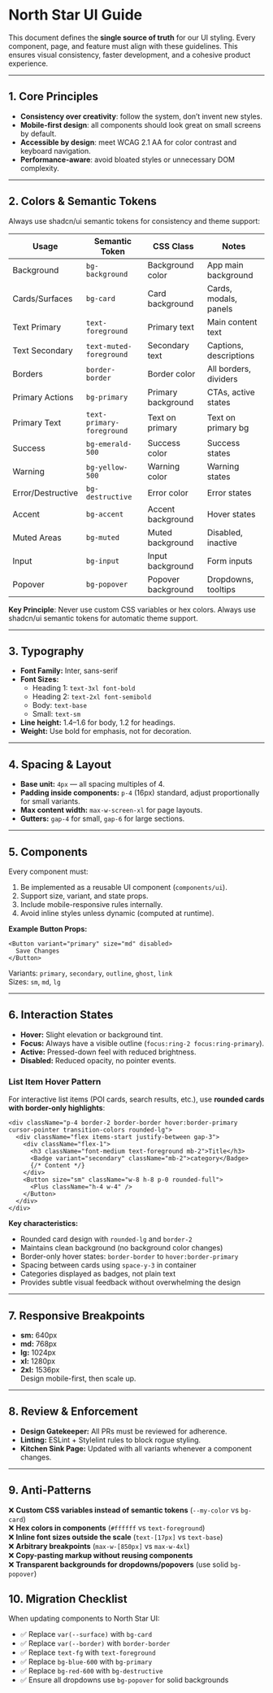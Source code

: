 # North Star UI Guide

This document defines the **single source of truth** for our UI styling. Every component, page, and feature must align with these guidelines. This ensures visual consistency, faster development, and a cohesive product experience.

---

## 1. Core Principles
- **Consistency over creativity**: follow the system, don’t invent new styles.
- **Mobile-first design**: all components should look great on small screens by default.
- **Accessible by design**: meet WCAG 2.1 AA for color contrast and keyboard navigation.
- **Performance-aware**: avoid bloated styles or unnecessary DOM complexity.

---

## 2. Colors & Semantic Tokens
Always use shadcn/ui semantic tokens for consistency and theme support:

| Usage              | Semantic Token         | CSS Class              | Notes |
|--------------------|------------------------|------------------------|-------|
| Background         | `bg-background`        | Background color       | App main background |
| Cards/Surfaces     | `bg-card`              | Card background        | Cards, modals, panels |
| Text Primary       | `text-foreground`      | Primary text           | Main content text |
| Text Secondary     | `text-muted-foreground`| Secondary text         | Captions, descriptions |
| Borders            | `border-border`        | Border color           | All borders, dividers |
| Primary Actions    | `bg-primary`           | Primary background     | CTAs, active states |
| Primary Text       | `text-primary-foreground` | Text on primary     | Text on primary bg |
| Success            | `bg-emerald-500`       | Success color          | Success states |
| Warning            | `bg-yellow-500`        | Warning color          | Warning states |
| Error/Destructive  | `bg-destructive`       | Error color            | Error states |
| Accent             | `bg-accent`            | Accent background      | Hover states |
| Muted Areas        | `bg-muted`             | Muted background       | Disabled, inactive |
| Input              | `bg-input`             | Input background       | Form inputs |
| Popover            | `bg-popover`           | Popover background     | Dropdowns, tooltips |

**Key Principle**: Never use custom CSS variables or hex colors. Always use shadcn/ui semantic tokens for automatic theme support.

---

## 3. Typography
- **Font Family:** Inter, sans-serif
- **Font Sizes:**
  - Heading 1: `text-3xl font-bold`
  - Heading 2: `text-2xl font-semibold`
  - Body: `text-base`
  - Small: `text-sm`
- **Line height:** 1.4–1.6 for body, 1.2 for headings.
- **Weight:** Use bold for emphasis, not for decoration.

---

## 4. Spacing & Layout
- **Base unit:** `4px` — all spacing multiples of 4.
- **Padding inside components:** `p-4` (16px) standard, adjust proportionally for small variants.
- **Max content width:** `max-w-screen-xl` for page layouts.
- **Gutters:** `gap-4` for small, `gap-6` for large sections.

---

## 5. Components
Every component must:
1. Be implemented as a reusable UI component (`components/ui`).
2. Support size, variant, and state props.
3. Include mobile-responsive rules internally.
4. Avoid inline styles unless dynamic (computed at runtime).

**Example Button Props:**
```tsx
<Button variant="primary" size="md" disabled>
  Save Changes
</Button>
```
Variants: `primary`, `secondary`, `outline`, `ghost`, `link`  
Sizes: `sm`, `md`, `lg`

---

## 6. Interaction States
- **Hover:** Slight elevation or background tint.
- **Focus:** Always have a visible outline (`focus:ring-2 focus:ring-primary`).
- **Active:** Pressed-down feel with reduced brightness.
- **Disabled:** Reduced opacity, no pointer events.

### List Item Hover Pattern
For interactive list items (POI cards, search results, etc.), use **rounded cards with border-only highlights**:

```tsx
<div className="p-4 border-2 border-border hover:border-primary cursor-pointer transition-colors rounded-lg">
  <div className="flex items-start justify-between gap-3">
    <div className="flex-1">
      <h3 className="font-medium text-foreground mb-2">Title</h3>
      <Badge variant="secondary" className="mb-2">category</Badge>
      {/* Content */}
    </div>
    <Button size="sm" className="w-8 h-8 p-0 rounded-full">
      <Plus className="h-4 w-4" />
    </Button>
  </div>
</div>
```

**Key characteristics:**
- Rounded card design with `rounded-lg` and `border-2`
- Maintains clean background (no background color changes)
- Border-only hover states: `border-border` to `hover:border-primary`
- Spacing between cards using `space-y-3` in container
- Categories displayed as badges, not plain text
- Provides subtle visual feedback without overwhelming the design

---

## 7. Responsive Breakpoints
- **sm:** 640px  
- **md:** 768px  
- **lg:** 1024px  
- **xl:** 1280px  
- **2xl:** 1536px  
Design mobile-first, then scale up.

---

## 8. Review & Enforcement
- **Design Gatekeeper:** All PRs must be reviewed for adherence.
- **Linting:** ESLint + Stylelint rules to block rogue styling.
- **Kitchen Sink Page:** Updated with all variants whenever a component changes.

---

## 9. Anti-Patterns
❌ **Custom CSS variables instead of semantic tokens** (`--my-color` vs `bg-card`)  
❌ **Hex colors in components** (`#ffffff` vs `text-foreground`)  
❌ **Inline font sizes outside the scale** (`text-[17px]` vs `text-base`)  
❌ **Arbitrary breakpoints** (`max-w-[850px]` vs `max-w-4xl`)  
❌ **Copy-pasting markup without reusing components**  
❌ **Transparent backgrounds for dropdowns/popovers** (use solid `bg-popover`)

## 10. Migration Checklist
When updating components to North Star UI:
- ✅ Replace `var(--surface)` with `bg-card`
- ✅ Replace `var(--border)` with `border-border`  
- ✅ Replace `text-fg` with `text-foreground`
- ✅ Replace `bg-blue-600` with `bg-primary`
- ✅ Replace `bg-red-600` with `bg-destructive`
- ✅ Ensure all dropdowns use `bg-popover` for solid backgrounds
